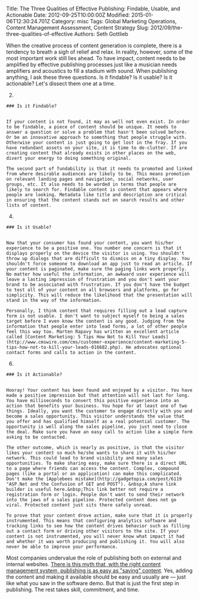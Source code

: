 Title: The Three Qualities of Effective Publishing: Findable, Usable, and Actionable
Date: 2012-09-25T10:00:00Z
Modified: 2015-01-06T12:30:24.701Z
Category: misc
Tags: Global Marketing Operations, Content Management Assessment, Content Strategy
Slug: 2012/09/the-three-qualities-of-effective
Authors: Seth Gottlieb

When the creative process of content generation is complete, there is a tendency to breath a sigh of relief and relax. In reality, however, some of the most important work still lies ahead. To have impact, content needs to be amplified by effective publishing processes just like a musician needs amplifiers and acoustics to fill a stadium with sound. When publishing anything, I ask these three questions. Is it findable? Is it usable? Is it actionable? Let's dissect them one at a time.  

  
 2.     
    
    
    ### Is it Findable?
    
      
    If your content is not found, it may as well not even exist. In order to be findable, a piece of content should be unique. It needs to answer a question or solve a problem that hasn't been solved before. Or be an innovative approach to something that people struggle with. Otherwise your content is just going to get lost in the fray. If you have redundant assets on your site, it is time to de-clutter. If are creating content that already exists in other places on the web, divert your energy to doing something original.  
      
    The second part of fundability is that it needs to promoted and linked from where desirable audiences are likely to be. This means promotion on relevant landing pages and navigation, social networks, user groups, etc. It also needs to be worded in terms that people are likely to search for. Findable content is content that appears where people are looking. Metadata like title and description are critical in ensuring that the content stands out on search results and other lists of content.
  
 4.     
    
    
    ### Is it Usable?
    
      
    Now that your consumer has found your content, you want his/her experience to be a positive one. You number one concern is that it displays properly on the device the visitor is using. You shouldn't throw up dialogs that are difficult to dismiss on a tiny display. You shouldn't force someone to download an app just to read an article. If your content is paginated, make sure the paging links work properly. No matter how useful the information, an awkward user experience will leave a lasting impression of frustration and you don't want your brand to be associated with frustration. If you don't have the budget to test all of your content on all browsers and platforms, go for simplicity. This will reduce the likelihood that the presentation will stand in the way of the information.  
      
    Personally, I think content that requires filling out a lead capture form is not usable. I don't want to subject myself to being a sales target before I even know the content is any good. Judging from the information that people enter into lead forms, a lot of other people feel this way too. Marten Rapavy has written an excellent article called [Content Marketing: 5 Tips How Not to Kill Your Leads](http://www.cmswire.com/cms/customer-experience/content-marketing-5-tips-how-not-to-kill-your-leads-016682.php). He advocates optional contact forms and calls to action in the content.
  
 6.     
    
    
    ### Is it Actionable?
    
      
    Hooray! Your content has been found and enjoyed by a visitor. You have made a positive impression but that attention will not last for long. You have milliseconds to convert this positive experience into an action that benefits your business. You hope for at least one of two things. Ideally, you want the customer to engage directly with you and become a sales opportunity. This visitor understands the value that you offer and has qualified himself as a real potential customer. The opportunity is well along the sales pipeline, you just need to close the deal. Make sure you have an easy call to action like a simple form asking to be contacted.  
      
    The other outcome, which is nearly as positive, is that the visitor likes your content so much he/she wants to share it with his/her network. This could lead to brand visibility and many sales opportunities. To make sharing easy, make sure there is a direct URL to a page where friends can access the content. Complex, compound pages (like a portal or an application) can make this complicated. Don't make the [Applebees mistake](http://gadgetopia.com/post/6119 "ASP.Net and the Confusion of GET and POST"). &nbsp;A share link builder is useful here.&nbsp;This link better not require a registration form or login. People don't want to send their network into the jaws of a sales pipeline. Protected content does not go viral. Protected content just sits there safely unread.  
      
    To prove that your content drove action, make sure that it is properly instrumented. This means that configuring analytics software and tracking links to see how the content drives behavior such as filling out a contact form or driving other visitors to the site. If your content is not instrumented, you will never know what impact it had and whether it was worth producing and publishing it. You will also never be able to improve your performance.
  

  
Most companies undervalue the role of publishing both on external and internal websites. [There is this myth that, with the right content management system, publishing is as easy as "saving" content](http://www.contenthere.net/2010/02/the-myth-of-the-occasional-cms-user.html). Yes, adding the content and making it available should be easy and usually are — just like what you saw in the software demo. But that is just the first step in publishing. The rest takes skill, commitment, and time.

